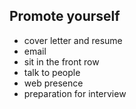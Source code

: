 Promote yourself
--------

* cover letter and resume
* email
* sit in the front row
* talk to people
* web presence
* preparation for interview